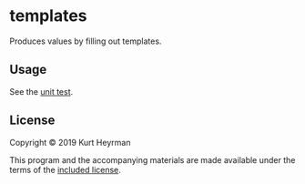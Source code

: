 # templates

Produces values by filling out templates.

## Usage

See the [unit test](./test/templates/core_test.clj).

## License

Copyright © 2019 Kurt Heyrman

This program and the accompanying materials are made available under
the terms of the [included license](./LICENSE).
